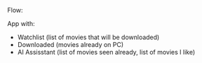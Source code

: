 Flow:

App with:

- Watchlist (list of movies that will be downloaded)
- Downloaded (movies already on PC)
- AI Assisstant (list of movies seen already, list of movies I like)